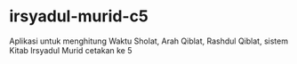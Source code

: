 # irsyadul-murid-c5
Aplikasi untuk menghitung Waktu Sholat, Arah Qiblat, Rashdul Qiblat, sistem Kitab Irsyadul Murid cetakan ke 5 
